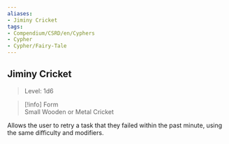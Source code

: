 ```yaml
---
aliases:
- Jiminy Cricket
tags:
- Compendium/CSRD/en/Cyphers
- Cypher
- Cypher/Fairy-Tale
---
```


  
## Jiminy Cricket  
>Level: 1d6  
  
>[!info] Form  
>Small Wooden or Metal Cricket
  
Allows the user to retry a task that they failed within the past minute, using the same difficulty and modifiers.